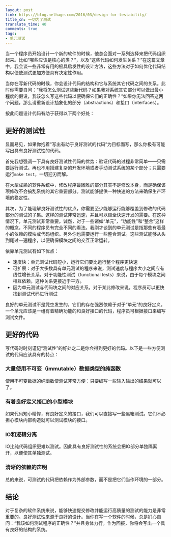 ```yaml
---
layout: post
link: https://blog.nelhage.com/2016/03/design-for-testability/
title_cn: 一切为了测试
translate_time: 40
comments: true
tags:
- 单元测试
---
```


当一个程序员开始设计一个新的软件的时候，他总会面对一系列选择来把代码组织起来。比如“哪些应该是核心的类？”，以及“这些代码如何发生关系？”在这篇文章中，我会谈一些非常有用的极具启发性的设计方法，这些方法对于如何优化代码结构以便使测试更加方便具有决定性作用。

当你在写新代码的时候，你会设计代码的结构和它与系统其它代码之间的关系。此时你需要自问：“我将怎么测试这些新代码？如果我对系统其它部分可以做出最小程度的假设，我该怎么写这些代码以便确保它们的正确性？”如果你无法回答这两个问题，那么请重新设计抽象化的部分（abstractions）和接口（interfaces）。

按此问题设计代码有助于获得以下两个好处：

## 更好的测试性

显而易见，如果你抱着“写出有助于良好测试的代码”为目标而写，那么你极有可能写出具有良好测试性的代码。

首先我想强调一下具有良好测试性代码的优势：验证代码的过程非常简单——只需要运行测试。再也不用搭建复杂的开发环境或者手动测试系统的某个部分；只需要运行`make test`，一切迎刃而解。

在大型成熟的软件系统中，修改程序最困难的部分其实不是修改本身，而是确保该项修改不会搞乱系统的其它重要部分。测试能够提供一种快速的方法来确保生产环境的稳定性。

其次，为了能理解良好测试性的优点，你需要至少能够运行能够覆盖到修改的代码部分的测试的子集。这样的测试非常迅速，并且可以顾全快速开发的需要。在这种情况下，单元测试非常重要。诚然，对于一些诸如“单元”，“功能性”和“整合”这样的概念，不同的程序员有完全不同的看法。我刚才谈到的单元测试是指那些有着最小的依赖的模块或代码组织。另外你也需要运行一些整合测试。这些测试能够从头到尾过一遍程序，以便确保模块之间的交互正常运转。

依靠单元测试有如下优点：

- 速度快：单元测试代码短小，运行它们要比运行整个程序更快速
- 可扩展：对于大多数具有单元测试的程序来说，测试速度与程序大小之间应有线性增长关系。对于功能性测试（functional tests）来说，由于每个模块之间相互依赖，这种关系更接近于平方。
- 因为单元测试与代码块之间的对应关系，对于某此修改来说，程序员可以更快找到测试代码进行测试

良好的单元测试不是凭空发生的，它们的存在强烈依赖于对于“单元”的良好定义。一个单元应该是一组有着精确功能的和良好接口的代码，程序员可根据接口来编写测试文件。

## 更好的代码

写代码时时刻谨记“测试性”的好处之二是你会得到更好的代码。以下是一些方便测试的代码应该具有的特点：

### 大量使用不可变（immutable）数据类型的纯函数

使用不可变数据的纯函数使测试非常方便：只要编写一些输入输出的结果就可以了。

### 有着良好定义接口的小型模块

如果代码短小精悍，有良好定义的接口，我们可以直接写一些黑箱测试。它们不必担心模块内部构造就可以测试模块的接口。

### IO和逻辑分离

IO比纯代码组织更难以测试。因此具有良好测试性的系统会把IO部分单独隔离开，以便使其单独测试。

### 清晰的依赖的声明

总的来说，可测试的代码把依赖作为外部参数，而不是把它们当作环境的一部分。

## 结论

对于复杂的软件系统来说，能够快速提交修改并能运行高质量的测试的能力是非常重要的。良好测试性来源于良好的设计。当你在写一个软件的时候，总是扪心自问：“我该如何测试程序的正确性？”并且身体力行。作为回报，你将会写出一个具有良好的结构的系统。